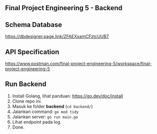 ## Final Project Engineering 5 - Backend

## Schema Database
https://dbdesigner.page.link/ZFAEXxamCFztcUUB7

## API Specification
https://www.postman.com/final-project-engineering-5/workspace/final-project-engineering-5

## Run Backend
1. Install Golang, lihat panduan: https://go.dev/doc/install
2. Clone repo ini.
3. Masuk ke folder <b>backend</b> (```cd backend/```)
4. Jalankan command: ```go mod tidy```
5. Jalankan server: ```go run main.go```
6. Lihat endpoint pada log.
7. Done.
